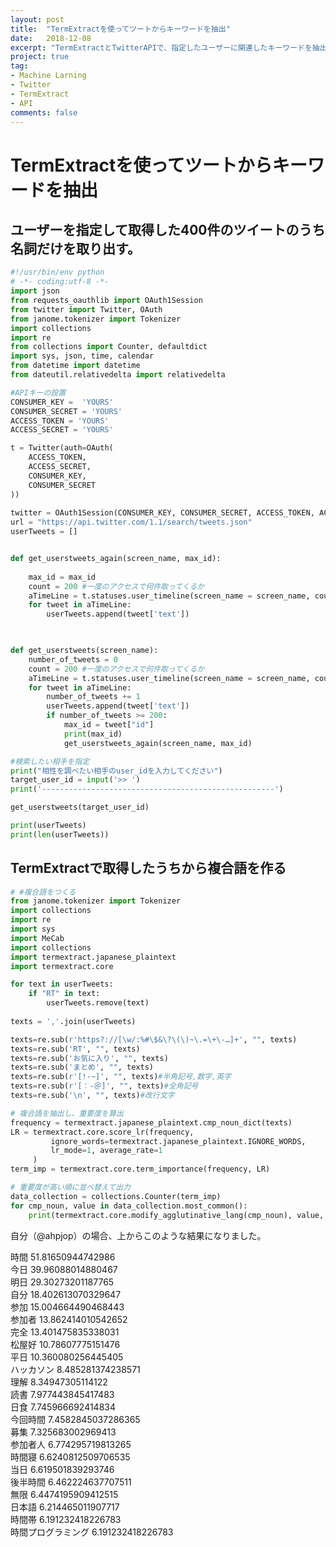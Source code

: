 ```yaml
---
layout: post
title:  "TermExtractを使ってツートからキーワードを抽出"
date:   2018-12-08
excerpt: "TermExtractとTwitterAPIで、指定したユーザーに関連したキーワードを抽出します"
project: true
tag:
- Machine Larning
- Twitter
- TermExtract
- API
comments: false
---
```


# TermExtractを使ってツートからキーワードを抽出

## ユーザーを指定して取得した400件のツイートのうち名詞だけを取り出す。

```py
#!/usr/bin/env python                                                                                                                                             
# -*- coding:utf-8 -*-  
import json
from requests_oauthlib import OAuth1Session
from twitter import Twitter, OAuth
from janome.tokenizer import Tokenizer
import collections
import re
from collections import Counter, defaultdict
import sys, json, time, calendar
from datetime import datetime
from dateutil.relativedelta import relativedelta

#APIキーの設置
CONSUMER_KEY =  'YOURS'
CONSUMER_SECRET = 'YOURS'
ACCESS_TOKEN = 'YOURS'
ACCESS_SECRET = 'YOURS'

t = Twitter(auth=OAuth(
    ACCESS_TOKEN,
    ACCESS_SECRET,
    CONSUMER_KEY,
    CONSUMER_SECRET
))
    
twitter = OAuth1Session(CONSUMER_KEY, CONSUMER_SECRET, ACCESS_TOKEN, ACCESS_SECRET)
url = "https://api.twitter.com/1.1/search/tweets.json"
userTweets = []


def get_userstweets_again(screen_name, max_id):
    
    max_id = max_id
    count = 200 #一度のアクセスで何件取ってくるか
    aTimeLine = t.statuses.user_timeline(screen_name = screen_name, count=count, max_id=max_id)
    for tweet in aTimeLine:
        userTweets.append(tweet['text'])
            


def get_userstweets(screen_name):
    number_of_tweets = 0
    count = 200 #一度のアクセスで何件取ってくるか
    aTimeLine = t.statuses.user_timeline(screen_name = screen_name, count=count, include_rts='false',)
    for tweet in aTimeLine:
        number_of_tweets += 1
        userTweets.append(tweet['text'])
        if number_of_tweets >= 200:
            max_id = tweet["id"]
            print(max_id)
            get_userstweets_again(screen_name, max_id)

#検索したい相手を指定 
print("相性を調べたい相手のuser_idを入力してください")
target_user_id = input('>> ')
print('----------------------------------------------------')

get_userstweets(target_user_id)

print(userTweets)
print(len(userTweets))
```


## TermExtractで取得したうちから複合語を作る

```py
# #複合語をつくる
from janome.tokenizer import Tokenizer
import collections
import re
import sys
import MeCab
import collections
import termextract.japanese_plaintext
import termextract.core

for text in userTweets:
    if "RT" in text:
        userTweets.remove(text)
        
texts = ','.join(userTweets)

texts=re.sub(r'https?://[\w/:%#\$&\?\(\)~\.=\+\-…]+', "", texts)
texts=re.sub('RT', "", texts)
texts=re.sub('お気に入り', "", texts)
texts=re.sub('まとめ', "", texts)
texts=re.sub(r'[!-~]', "", texts)#半角記号,数字,英字
texts=re.sub(r'[︰-＠]', "", texts)#全角記号
texts=re.sub('\n', "", texts)#改行文字

# 複合語を抽出し、重要度を算出
frequency = termextract.japanese_plaintext.cmp_noun_dict(texts)
LR = termextract.core.score_lr(frequency,
         ignore_words=termextract.japanese_plaintext.IGNORE_WORDS,
         lr_mode=1, average_rate=1
     )
term_imp = termextract.core.term_importance(frequency, LR)

# 重要度が高い順に並べ替えて出力
data_collection = collections.Counter(term_imp)
for cmp_noun, value in data_collection.most_common():
    print(termextract.core.modify_agglutinative_lang(cmp_noun), value, sep="\t")
```

自分（@ahpjop）の場合、上からこのような結果になりました。

時間	51.81650944742986  
今日	39.96088014880467  
明日	29.30273201187765  
自分	18.402613070329647  
参加	15.004664490468443  
参加者	13.862414010542652  
完全	13.401475835338031  
松屋好	10.78607775151476  
平日	10.360080256445405  
ハッカソン	8.485281374238571  
理解	8.34947305114122  
読書	7.977443845417483  
日食	7.745966692414834  
今回時間	7.4582845037286365  
募集	7.325683002969413  
参加者人	6.774295719813265  
時間寝	6.6240812509706535  
当日	6.619501839293746  
後半時間	6.462224637707511  
無限	6.4474195909412515  
日本語	6.214465011907717  
時間帯	6.191232418226783  
時間プログラミング	6.191232418226783  